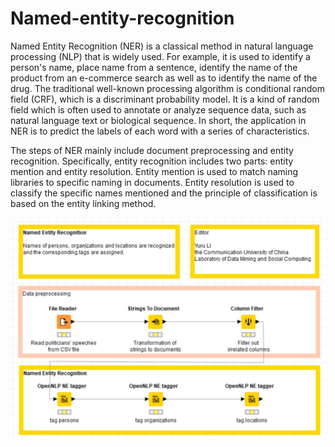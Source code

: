 # Named-entity-recognition

Named Entity Recognition (NER) is a classical method in natural language processing (NLP) that is widely used. For example, it is used to identify a person's name, place name from a sentence, identify the name of the product from an e-commerce search as well as to identify the name of the drug. The traditional well-known processing algorithm is conditional random field (CRF), which is a discriminant probability model. It is a kind of random field which is often used to annotate or analyze sequence data, such as natural language text or biological sequence. In short, the application in NER is to predict the labels of each word with a series of characteristics.

The steps of NER mainly include document preprocessing and entity recognition. Specifically, entity recognition includes two parts: entity mention and entity resolution. Entity mention is used to match naming libraries to specific naming in documents. Entity resolution is used to classify the specific names mentioned and the principle of classification is based on the entity linking method.


![YuruLi](https://github.com/YuruLiForPhDApplication/named-entity-recognition/blob/master/named%20entity%20recognition.png)
